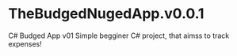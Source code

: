 # TheBudgedNugedApp.v0.0.1
C# Budged App v01
Simple begginer C# project, that aimss to track expenses!
